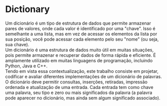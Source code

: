 # Dictionary
Um dicionário é um tipo de estrutura de dados que permite armazenar pares de valores, onde cada valor é identificado por uma "chave". Isso é semelhante a uma lista, mas em vez de acessar os elementos da lista por sua posição, você pode acessar cada elemento pelo seu "nome" (ou seja, sua chave). <br/>
Um dicionário é uma estrutura de dados muito útil em muitas situações, pois permite armazenar e recuperar dados de forma rápida e eficiente. É amplamente utilizado em muitas linguagens de programação, incluindo Python, Java e C++. <br/>
Tendo em vista essa contextualização, este trabalho consiste em projetar, codificar e avaliar diferentes implementações de um dicionário de palavras. O dicionário deve permitir consultas, inserções, retiradas, impressão ordenada e atualização de uma entrada. Cada entrada tem como chave uma palavra, seu tipo e zero ou mais significados da palavra (a palavra pode aparecer no dicionário, mas ainda sem algum significado associado).
